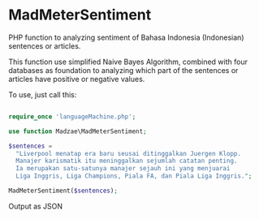 # MadMeterSentiment
PHP function to analyzing sentiment of Bahasa Indonesia (Indonesian) sentences or articles.

This function use simplified Naive Bayes Algorithm, combined with four databases as foundation to analyzing which part of the sentences or articles have positive or negative values.

To use, just call this:

```php

require_once 'languageMachine.php';

use function Madzae\MadMeterSentiment;

$sentences = 
  "Liverpool menatap era baru seusai ditinggalkan Juergen Klopp. 
  Manajer karismatik itu meninggalkan sejumlah catatan penting. 
  Ia merupakan satu-satunya manajer sejauh ini yang menjuarai
  Liga Inggris, Liga Champions, Piala FA, dan Piala Liga Inggris.";

MadMeterSentiment($sentences);

```
Output as JSON
